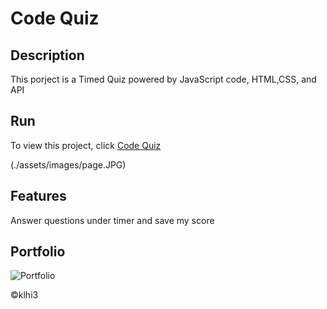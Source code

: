 # Code Quiz

## Description

 This porject is a Timed Quiz powered by JavaScript code, HTML,CSS, and API

 ## Run
To view this project, click [Code Quiz](https://klhi3.github.io/code-quiz/)

(./assets/images/page.JPG)

## Features

Answer questions under timer and save my score


## Portfolio
  
![Portfolio](./assets/images/page.png)

    

:copyright:klhi3
